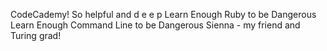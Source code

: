 CodeCademy! So helpful and d e e p
Learn Enough Ruby to be Dangerous
Learn Enough Command Line to be Dangerous
Sienna - my friend and Turing grad!
